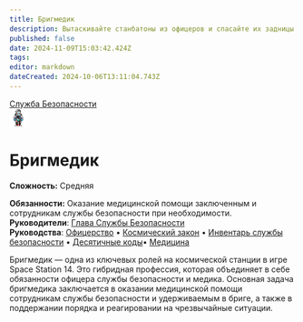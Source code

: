 ```yaml
---
title: Бригмедик
description: Вытаскивайте станбатоны из офицеров и спасайте их задницы.
published: false
date: 2024-11-09T15:03:42.424Z
tags: 
editor: markdown
dateCreated: 2024-10-06T13:11:04.743Z
---
```


<div style="display: flex; justify-content: center;">
<div class="roles-passport sb">
  <div class="title sb"><a href="/roles/securityservicedepartment">Служба Безопасности</a></div>
  <div>
    <div><div><img src="/roles/brigmedic3.png" id="img"></div></div>
  <div><div>
    <h1>Бригмедик</h1>
    <p><strong>Сложность:</strong> Средняя</p>
    <strong>Обязанности:</strong> Оказание медицинской помощи заключенным и сотрудникам службы безопасности при необходимости.<br>
    <b>Руководители</b>: <a href="/roles/headofsecurity">Глава Службы Безопасности</a><br>
    <b>Руководства</b>: <a href="/guides/officership" title="Офицерство">Офицерство</a> • <a href="/spacelaw" title="Космический закон">Космический закон</a> • <a href="/guides/securityinventory" title="Инвентарь службы безопасности">Инвентарь службы безопасности</a> • <a href="/roles/securityservicedepartment/tencodes" title="Инвентарь службы безопасности">Десятичные коды</a>• <a href="/guides/medicine" title="Медицина">Медицина</a>
  </div></div>
  </div>
</div>
</div>

Бригмедик — одна из ключевых ролей на космической станции в игре Space Station 14. Это гибридная профессия, которая объединяет в себе обязанности офицера службы безопасности и медика. Основная задача бригмедика заключается в оказании медицинской помощи сотрудникам службы безопасности и удерживаемым в бриге, а также в поддержании порядка и реагировании на чрезвычайные ситуации.


<div class="table"></div>